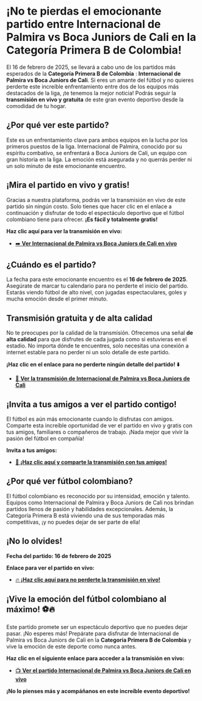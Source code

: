 # ¡No te pierdas el emocionante partido entre Internacional de Palmira vs Boca Juniors de Cali en la Categoría Primera B de Colombia!

El 16 de febrero de 2025, se llevará a cabo uno de los partidos más esperados de la **Categoría Primera B de Colombia** : **Internacional de Palmira vs Boca Juniors de Cali**. Si eres un amante del fútbol y no quieres perderte este increíble enfrentamiento entre dos de los equipos más destacados de la liga, ¡te tenemos la mejor noticia! Podrás seguir la **transmisión en vivo y gratuita** de este gran evento deportivo desde la comodidad de tu hogar.

## ¿Por qué ver este partido?

Este es un enfrentamiento clave para ambos equipos en la lucha por los primeros puestos de la liga. Internacional de Palmira, conocido por su espíritu combativo, se enfrentará a Boca Juniors de Cali, un equipo con gran historia en la liga. La emoción está asegurada y no querrás perder ni un solo minuto de este emocionante encuentro.

## ¡Mira el partido en vivo y gratis!

Gracias a nuestra plataforma, podrás ver la transmisión en vivo de este partido sin ningún costo. Solo tienes que hacer clic en el enlace a continuación y disfrutar de todo el espectáculo deportivo que el fútbol colombiano tiene para ofrecer. **¡Es fácil y totalmente gratis!**

**Haz clic aquí para ver la transmisión en vivo:**

- [➡️ **Ver Internacional de Palmira vs Boca Juniors de Cali en vivo**](https://tinyurl.com/livestreamfreeo?st=Internacional+de+Palmira+vs+Boca+Juniors+de+Cali&si=gh)

## ¿Cuándo es el partido?

La fecha para este emocionante encuentro es el **16 de febrero de 2025**. Asegúrate de marcar tu calendario para no perderte el inicio del partido. Estarás viendo fútbol de alto nivel, con jugadas espectaculares, goles y mucha emoción desde el primer minuto.

## Transmisión gratuita y de alta calidad

No te preocupes por la calidad de la transmisión. Ofrecemos una señal **de alta calidad** para que disfrutes de cada jugada como si estuvieras en el estadio. No importa dónde te encuentres, solo necesitas una conexión a internet estable para no perder ni un solo detalle de este partido.

**¡Haz clic en el enlace para no perderte ningún detalle del partido! ⬇️**

- [🎥 **Ver la transmisión de Internacional de Palmira vs Boca Juniors de Cali**](https://tinyurl.com/livestreamfreeo?st=Internacional+de+Palmira+vs+Boca+Juniors+de+Cali&si=gh)

## ¡Invita a tus amigos a ver el partido contigo!

El fútbol es aún más emocionante cuando lo disfrutas con amigos. Comparte esta increíble oportunidad de ver el partido en vivo y gratis con tus amigos, familiares o compañeros de trabajo. ¡Nada mejor que vivir la pasión del fútbol en compañía!

**Invita a tus amigos:**

- [🔗 **¡Haz clic aquí y comparte la transmisión con tus amigos!**](https://tinyurl.com/livestreamfreeo?st=Internacional+de+Palmira+vs+Boca+Juniors+de+Cali&si=gh)

## ¿Por qué ver fútbol colombiano?

El fútbol colombiano es reconocido por su intensidad, emoción y talento. Equipos como Internacional de Palmira y Boca Juniors de Cali nos brindan partidos llenos de pasión y habilidades excepcionales. Además, la Categoría Primera B está viviendo una de sus temporadas más competitivas, ¡y no puedes dejar de ser parte de ella!

## ¡No lo olvides!

**Fecha del partido: 16 de febrero de 2025**

**Enlace para ver el partido en vivo:**

- [🔥 **¡Haz clic aquí para no perderte la transmisión en vivo!**](https://tinyurl.com/livestreamfreeo?st=Internacional+de+Palmira+vs+Boca+Juniors+de+Cali&si=gh)

## ¡Vive la emoción del fútbol colombiano al máximo! ⚽🔥

Este partido promete ser un espectáculo deportivo que no puedes dejar pasar. ¡No esperes más! Prepárate para disfrutar de Internacional de Palmira vs Boca Juniors de Cali en la **Categoría Primera B de Colombia** y vive la emoción de este deporte como nunca antes.

**Haz clic en el siguiente enlace para acceder a la transmisión en vivo:**

- [📺 **Ver el partido Internacional de Palmira vs Boca Juniors de Cali en vivo**](https://tinyurl.com/livestreamfreeo?st=Internacional+de+Palmira+vs+Boca+Juniors+de+Cali&si=gh)

**¡No lo pienses más y acompáñanos en este increíble evento deportivo!**
